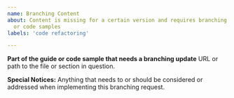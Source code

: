 ```yaml
---
name: Branching Content
about: Content is missing for a certain version and requires branching sections
  or code samples
labels: 'code refactoring'

---
```


**Part of the guide or code sample that needs a branching update**
URL or path to the file or section in question.

**Special Notices:**
Anything that needs to or should be considered or addressed when implementing this branching request.